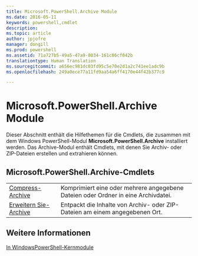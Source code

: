 ```yaml
---
title: Microsoft.PowerShell.Archive Module
ms.date: 2016-05-11
keywords: powershell,cmdlet
description: 
ms.topic: article
author: jpjofre
manager: dongill
ms.prod: powershell
ms.assetid: 71a727b5-49a5-47a9-8034-161c86cf042b
translationtype: Human Translation
ms.sourcegitcommit: a656ec981dc03fd95c5e70e2d1a2c741ee1adc9b
ms.openlocfilehash: 249a0ece77a11fd9aa54a6ff4170e44f42b377c9

---
```


# Microsoft.PowerShell.Archive Module
Dieser Abschnitt enthält die Hilfethemen für die Cmdlets, die zusammen mit dem Windows PowerShell-Modul **Microsoft.PowerShell.Archive** installiert werden. Das Archive-Modul enthält Cmdlets, mit denen Sie Archiv- oder ZIP-Dateien erstellen und extrahieren können.

## Microsoft.PowerShell.Archive-Cmdlets

|||
|-|-|
|[Compress-Archive](http://technet.microsoft.com/library/dn841358.aspx)|Komprimiert eine oder mehrere angegebene Dateien oder Ordner in eine Archivdatei.|
|[Erweitern Sie-Archive](http://technet.microsoft.com/library/dn841359.aspx)|Entpackt die Inhalte von Archiv- oder ZIP-Dateien am einem angegebenen Ort.|

## Weitere Informationen
[In WindowsPowerShell-Kernmodule](http://technet.microsoft.com/library/hh847741.aspx)




<!--HONumber=Oct16_HO1-->


